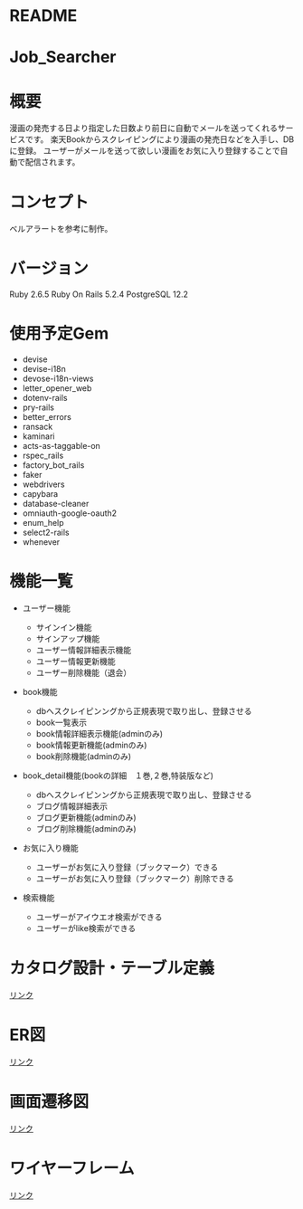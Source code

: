 # README

# Job_Searcher

# 概要

漫画の発売する日より指定した日数より前日に自動でメールを送ってくれるサービスです。
楽天Bookからスクレイピングにより漫画の発売日などを入手し、DBに登録。
ユーザーがメールを送って欲しい漫画をお気に入り登録することで自動で配信されます。

# コンセプト

ベルアラートを参考に制作。

# バージョン

Ruby 2.6.5
Ruby On Rails 5.2.4
PostgreSQL 12.2

# 使用予定Gem
* devise
* devise-i18n
* devose-i18n-views
* letter_opener_web
* dotenv-rails
* pry-rails
* better_errors
* ransack
* kaminari
* acts-as-taggable-on
* rspec_rails
* factory_bot_rails
* faker
* webdrivers
* capybara
* database-cleaner
* omniauth-google-oauth2
* enum_help
* select2-rails
* whenever


# 機能一覧
* ユーザー機能
    * サインイン機能
    * サインアップ機能
    * ユーザー情報詳細表示機能
    * ユーザー情報更新機能
    * ユーザー削除機能（退会）
    
* book機能
    * dbへスクレイピンングから正規表現で取り出し、登録させる
    * book一覧表示
    * book情報詳細表示機能(adminのみ)
    * book情報更新機能(adminのみ)
    * book削除機能(adminのみ)
    
* book_detail機能(bookの詳細　１巻,２巻,特装版など)
    * dbへスクレイピンングから正規表現で取り出し、登録させる
    * ブログ情報詳細表示
    * ブログ更新機能(adminのみ)
    * ブログ削除機能(adminのみ)

* お気に入り機能
    * ユーザーがお気に入り登録（ブックマーク）できる
    * ユーザーがお気に入り登録（ブックマーク）削除できる
    
    
* 検索機能
    * ユーザーがアイウエオ検索ができる
    * ユーザーがlike検索ができる
    

    
# カタログ設計・テーブル定義
[リンク](https://docs.google.com/spreadsheets/d/1gcogY-u-EWBGi_my7e6AriNvzbgEhNS0ZrMH3jK93cQ/edit#gid=1816941356)

# ER図
[リンク](https://drive.google.com/file/d/1u1FAe5Jabs9Z_OAAqu87Z4OwONGtIkEP/view?usp=sharing)

# 画面遷移図
[リンク](https://drive.google.com/file/d/1_y-Ar_xEQ4dSnEHaQw2AQCxsuBvj6GG9/view?usp=sharing)

# ワイヤーフレーム
[リンク](https://drive.google.com/file/d/1_y-Ar_xEQ4dSnEHaQw2AQCxsuBvj6GG9/view?usp=sharing)